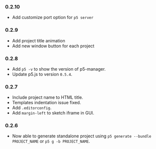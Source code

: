 ### 0.2.10
- Add customize port option for `p5 server`

### 0.2.9
- Add project title animation
- Add new window button for each project

### 0.2.8
- Add `p5 -v` to show the version of p5-manager.
- Update p5.js to version `0.5.4`.

### 0.2.7
- Include project name to HTML title.
- Templates indentation issue fixed.
- Add `.editorconfig`.
- Add `margin-left` to sketch iframe in GUI.

### 0.2.6
- Now able to generate standalone project using `p5 generate --bundle PROJECT_NAME` or `p5 g -b PROJECT_NAME`.
